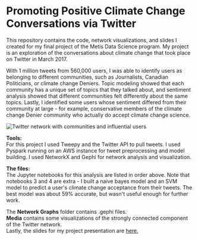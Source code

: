 # Promoting Positive Climate Change Conversations via Twitter

This repository contains the code, network visualizations, and slides I created for my final project of the Metis Data Science program. My project is an exploration of the conversations about climate change that took place on Twitter in March 2017.

With 1 million tweets from 560,000 users, I was able to identify users as belonging to different communities, such as Journalists, Canadian Politicians, or climate change Deniers. Topic modeling showed that each community has a unique set of topics that they talked about, and sentiment analysis showed that different communities felt differently about the same topics. Lastly, I identified some users whose sentiment differed from their community at large - for example, conservative members of the climate change Denier community who actually do accept climate change science.

![Twitter network with communities and influential users](media/network_with_names.png)

**Tools:**  
For this project I used Tweepy and the Twitter API to pull tweets. I used Pyspark running on an AWS instance for tweet preprocessing and model building. I used NetworkX and Gephi for network analysis and visualization.

**The files:**  
The Jupyter notebooks for this analysis are listed in order above. Note that notebooks 3 and 4 are extra - I built a naive bayes model and an SVM model to predict a user's climate change acceptance from their tweets. The best model was about 59% accurate, but wasn't useful enough for further work.

The **Network Graphs** folder contains .gephi files.  
**Media** contains some visualizations of the strongly connected component of the Twitter network.  
Lastly, the slides for my project presentation are [here.](https://docs.google.com/presentation/d/14U2FqCU0eeWo3hG4r8b7OaYqbUzZEov3EKTsAbXQFGE/edit?usp=sharing)
